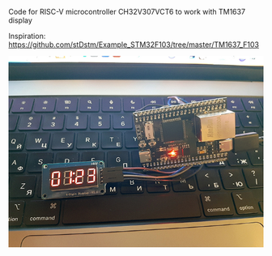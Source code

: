 Code for RISC-V microcontroller CH32V307VCT6 to work with TM1637 display

Inspiration:
https://github.com/stDstm/Example_STM32F103/tree/master/TM1637_F103

![alt text](https://raw.githubusercontent.com/chegleev/riscv-tm1637/main/photo/photo.jpg)
